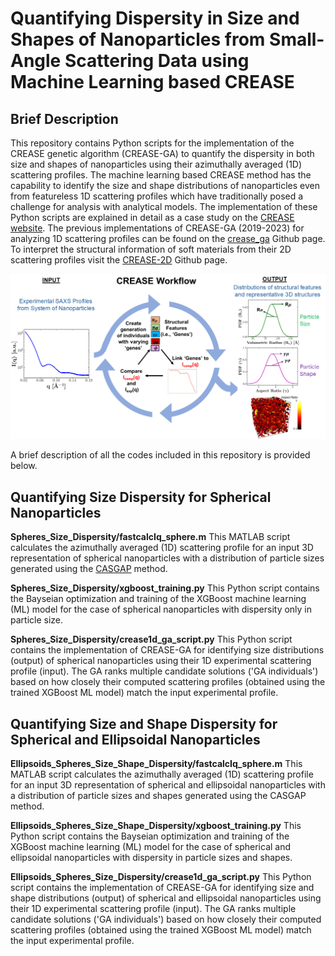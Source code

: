 Quantifying Dispersity in Size and Shapes of Nanoparticles from Small-Angle Scattering Data using Machine Learning based CREASE
=======================================================================================================================================

Brief Description  
----------------------------------------------------------

This repository contains Python scripts for the implementation of the CREASE genetic algorithm (CREASE-GA) to quantify the dispersity in both size and shapes of nanoparticles using their azimuthally averaged (1D) scattering profiles. The machine learning based CREASE method has the capability to identify the size and shape distributions of nanoparticles even from featureless 1D scattering profiles which have traditionally posed a challenge for analysis with analytical models. The implementation of these Python scripts are explained in detail as a case study on the [CREASE website](https://crease-ga.readthedocs.io/en/latest/casestudy1.html). The previous implementations of CREASE-GA (2019-2023) for analyzing 1D scattering profiles can be found on the [crease_ga](https://github.com/arthijayaraman-lab/crease_ga) Github page. To interpret the structural information of soft materials from their 2D scattering profiles visit the [CREASE-2D](https://github.com/arthijayaraman-lab/CREASE-2D) Github page.   

![Alt text](docs/CREASE_README_Slide.png)

A brief description of all the codes included in this repository is provided below.

Quantifying Size Dispersity for Spherical Nanoparticles
----------------------------------------------------------

**Spheres_Size_Dispersity/fastcalcIq_sphere.m** This MATLAB script calculates the azimuthally averaged (1D) scattering profile for an input 3D representation of spherical nanoparticles with a distribution of particle sizes generated using the [CASGAP](https://github.com/arthijayaraman-lab/casgap) method.

**Spheres_Size_Dispersity/xgboost_training.py** This Python script contains the Bayseian optimization and training of the XGBoost machine learning (ML) model for the case of spherical nanoparticles with dispersity only in particle size.

**Spheres_Size_Dispersity/crease1d_ga_script.py** This Python script contains the implementation of CREASE-GA for identifying size distributions (output) of spherical nanoparticles using their 1D experimental scattering profile (input). The GA ranks multiple candidate solutions ('GA individuals') based on how closely their computed scattering profiles (obtained using the trained XGBoost ML model) match the input experimental profile.

Quantifying Size and Shape Dispersity for Spherical and Ellipsoidal Nanoparticles
-----------------------------------------------------------------------------------

**Ellipsoids_Spheres_Size_Shape_Dispersity/fastcalcIq_sphere.m** This MATLAB script calculates the azimuthally averaged (1D) scattering profile for an input 3D representation of spherical and ellipsoidal nanoparticles with a distribution of particle sizes and shapes generated using the CASGAP method.

**Ellipsoids_Spheres_Size_Shape_Dispersity/xgboost_training.py** This Python script contains the Bayseian optimization and training of the XGBoost machine learning (ML) model for the case of spherical and ellipsoidal nanoparticles with dispersity in particle sizes and shapes.

**Ellipsoids_Spheres_Size_Dispersity/crease1d_ga_script.py** This Python script contains the implementation of CREASE-GA for identifying size and shape distributions (output) of spherical and ellipsoidal nanoparticles using their 1D experimental scattering profile (input). The GA ranks multiple candidate solutions ('GA individuals') based on how closely their computed scattering profiles (obtained using the trained XGBoost ML model) match the input experimental profile.






